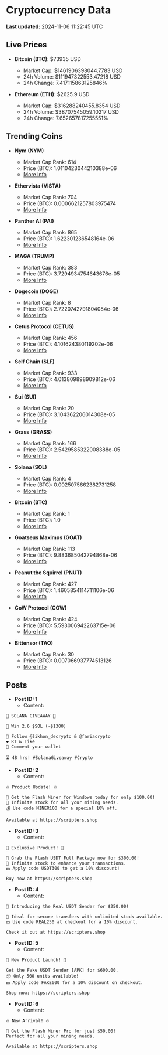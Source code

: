 # Cryptocurrency Data

**Last updated:** 2024-11-06 11:22:45 UTC

## Live Prices
- **Bitcoin (BTC)**: $73935 USD
  - Market Cap: $1461906398044.7783 USD
  - 24h Volume: $111947322553.47218 USD
  - 24h Change: 7.417115863125846%

- **Ethereum (ETH)**: $2625.9 USD
  - Market Cap: $316288240455.8354 USD
  - 24h Volume: $38707545059.10217 USD
  - 24h Change: 7.652657817255551%

## Trending Coins
- **Nym (NYM)**
  - Market Cap Rank: 614
  - Price (BTC): 1.0110423044210388e-06
  - [More Info](https://www.coingecko.com/en/coins/nym)

- **Ethervista (VISTA)**
  - Market Cap Rank: 704
  - Price (BTC): 0.0006621257803975474
  - [More Info](https://www.coingecko.com/en/coins/ethervista)

- **Panther AI (PAI)**
  - Market Cap Rank: 865
  - Price (BTC): 1.622301236548164e-06
  - [More Info](https://www.coingecko.com/en/coins/panther-ai)

- **MAGA (TRUMP)**
  - Market Cap Rank: 383
  - Price (BTC): 3.7294934754643676e-05
  - [More Info](https://www.coingecko.com/en/coins/maga)

- **Dogecoin (DOGE)**
  - Market Cap Rank: 8
  - Price (BTC): 2.7220742791804084e-06
  - [More Info](https://www.coingecko.com/en/coins/dogecoin)

- **Cetus Protocol (CETUS)**
  - Market Cap Rank: 456
  - Price (BTC): 4.101624380119202e-06
  - [More Info](https://www.coingecko.com/en/coins/cetus-protocol)

- **Self Chain (SLF)**
  - Market Cap Rank: 933
  - Price (BTC): 4.013809898909812e-06
  - [More Info](https://www.coingecko.com/en/coins/self-chain)

- **Sui (SUI)**
  - Market Cap Rank: 20
  - Price (BTC): 3.104362206014308e-05
  - [More Info](https://www.coingecko.com/en/coins/sui)

- **Grass (GRASS)**
  - Market Cap Rank: 166
  - Price (BTC): 2.5429585322008388e-05
  - [More Info](https://www.coingecko.com/en/coins/grass)

- **Solana (SOL)**
  - Market Cap Rank: 4
  - Price (BTC): 0.0025075662382731258
  - [More Info](https://www.coingecko.com/en/coins/solana)

- **Bitcoin (BTC)**
  - Market Cap Rank: 1
  - Price (BTC): 1.0
  - [More Info](https://www.coingecko.com/en/coins/bitcoin)

- **Goatseus Maximus (GOAT)**
  - Market Cap Rank: 113
  - Price (BTC): 9.883685042794868e-06
  - [More Info](https://www.coingecko.com/en/coins/goatseus-maximus)

- **Peanut the Squirrel (PNUT)**
  - Market Cap Rank: 427
  - Price (BTC): 1.4605854114711106e-06
  - [More Info](https://www.coingecko.com/en/coins/peanut-the-squirrel)

- **CoW Protocol (COW)**
  - Market Cap Rank: 424
  - Price (BTC): 5.593006942263715e-06
  - [More Info](https://www.coingecko.com/en/coins/cow-protocol)

- **Bittensor (TAO)**
  - Market Cap Rank: 30
  - Price (BTC): 0.007066937774513126
  - [More Info](https://www.coingecko.com/en/coins/bittensor)

## Posts
- **Post ID: 1**
  - Content:
```
🚀 SOLANA GIVEAWAY 🚀

🎁 Win 2.6 $SOL (~$1300)

🤝 Follow @likhon_decrypto & @fariacrypto
❤️ RT & Like
💬 Comment your wallet

⏳ 48 hrs! #SolanaGiveaway #Crypto
```

- **Post ID: 2**
  - Content:
```
🔥 Product Update! 🔥

🚀 Get the Flash Miner for Windows today for only $100.00!
🔋 Infinite stock for all your mining needs.
💰 Use code MINER100 for a special 10% off.

Available at https://scripters.shop
```

- **Post ID: 3**
  - Content:
```
🎁 Exclusive Product! 🎁

💸 Grab the Flash USDT Full Package now for $300.00!
🎉 Infinite stock to enhance your transactions.
💵 Apply code USDT300 to get a 10% discount!

Buy now at https://scripters.shop
```

- **Post ID: 4**
  - Content:
```
💎 Introducing the Real USDT Sender for $250.00!

💼 Ideal for secure transfers with unlimited stock available.
💵 Use code REAL250 at checkout for a 10% discount.

Check it out at https://scripters.shop
```

- **Post ID: 5**
  - Content:
```
🚀 New Product Launch! 🚀

Get the Fake USDT Sender [APK] for $600.00.
📦 Only 500 units available!
💵 Apply code FAKE600 for a 10% discount on checkout.

Shop now: https://scripters.shop
```

- **Post ID: 6**
  - Content:
```
🔥 New Arrival! 🔥

💸 Get the Flash Miner Pro for just $50.00!
Perfect for all your mining needs.

Available at https://scripters.shop
```

